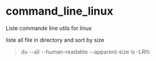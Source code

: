# command_line_linux
Liste commande line utils for linux


<p> liste all file in directory and sort by size</p>

> du --all --human-readable --apparent-size
> ls -LRlh
